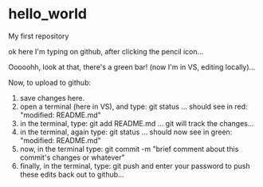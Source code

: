 # hello_world
My first repository

ok here I'm typing on github, after clicking the pencil icon...


Ooooohh, look at that, there's a green bar! (now I'm in VS, editing locally)...

Now, to upload to github:

1. save changes here.
2. open a terminal (here in VS), and type: git status ... should see in red: "modified: README.md"
3. in the terminal, type: git add README.md ... git will track the changes...
4. in the terminal, again type: git status ... should now see in green: "modified: README.md"
5. now, in the terminal type: git commit -m "brief comment about this commit's changes or whatever"
6. finally, in the terminal, type: git push and enter your password to push these edits back out to github...